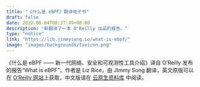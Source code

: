 ```yaml
---
title: "《什么是 eBPF》翻译电子书"
draft: false
date: 2022-06-04T08:27:49+08:00
description: "新翻译了一本 O'Reilly 出品的报告。"
type: "notice"
link: "https://lib.jimmysong.io/what-is-ebpf/"
image: "images/backgrounds/favicon.png"
---
```


《什么是 eBPF —— 新一代网络、安全和可观测性工具介绍》译自 O’Reilly 发布的报告“What is eBPF”，作者是 Liz Rice，由 JImmy Song 翻译，英文原版可以在 [O’Reilly 网站](https://www.oreilly.com/library/view/what-is-ebpf/9781492097266/)上获取，中文版请在 [云原生资料库](https://lib.jimmysong.io/what-is-ebpf/) 中阅读。
